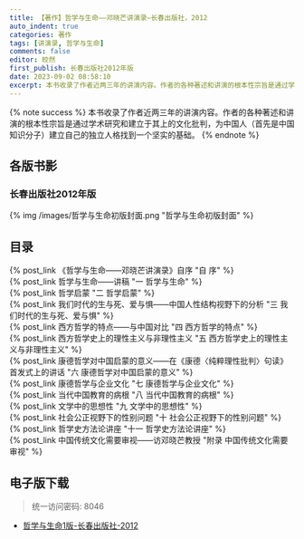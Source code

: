 ```yaml
---
title: 【著作】哲学与生命——邓晓芒讲演录—长春出版社，2012
auto_indent: true
categories: 著作
tags: [讲演录, 哲学与生命]
comments: false
editor: 皎然
first_publish: 长春出版社2012年版
date: 2023-09-02 08:58:10
excerpt: 本书收录了作者近两三年的讲演内容。作者的各种著述和讲演的根本性宗旨是通过学术研究和建立于其上的文化批判，为中国人（首先是中国知识分子）建立自己的独立人格找到一个坚实的基础。
---
```

{% note success %}
本书收录了作者近两三年的讲演内容。作者的各种著述和讲演的根本性宗旨是通过学术研究和建立于其上的文化批判，为中国人（首先是中国知识分子）建立自己的独立人格找到一个坚实的基础。
{% endnote %}
## 各版书影
### 长春出版社2012年版
{% img /images/哲学与生命初版封面.png "哲学与生命初版封面" %}

## 目录
{% post_link 《哲学与生命——邓晓芒讲演录》自序 "自 序" %}<br/>
{% post_link 哲学与生命——讲稿 "一 哲学与生命" %}<br/>
{% post_link 哲学启蒙 "二 哲学启蒙" %}<br/>
{% post_link 我们时代的生与死、爱与惧——中国人性结构视野下的分析 "三 我们时代的生与死、爱与惧" %}<br/>
{% post_link 西方哲学的特点——与中国对比 "四 西方哲学的特点" %}<br/>
{% post_link 西方哲学史上的理性主义与非理性主义 "五 西方哲学史上的理性主义与非理性主义" %}<br/>
{% post_link 康德哲学对中国启蒙的意义——在《康德〈纯粹理性批判〉句读》首发式上的讲话 "六 康德哲学对中国启蒙的意义" %}<br/>
{% post_link 康德哲学与企业文化 "七 康德哲学与企业文化" %}<br/>
{% post_link 当代中国教育的病根 "八 当代中国教育的病根" %}<br/>
{% post_link 文学中的思想性 "九 文学中的思想性" %}<br/>
{% post_link 社会公正视野下的性别问题 "十 社会公正视野下的性别问题" %}<br/>
{% post_link 哲学史方法论讲座 "十一 哲学史方法论讲座" %}<br/>
{% post_link 中国传统文化需要审视——访邓晓芒教授 "附录 中国传统文化需要审视" %}<br/>
## 电子版下载
> 统一访问密码: 8046

- [哲学与生命1版-长春出版社-2012](https://url92.ctfile.com/f/21466692-928357410-d801f0?p=8046)

